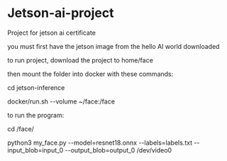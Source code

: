 # Jetson-ai-project
Project for jetson ai certificate

you must first have the jetson image from the hello AI world downloaded

to run project, download the project to home/face

then mount the folder into docker with these commands:


cd jetson-inference

docker/run.sh --volume ~/face:/face


to run the program:


cd /face/

python3 my_face.py --model=resnet18.onnx --labels=labels.txt --input_blob=input_0 --output_blob=output_0 /dev/video0
